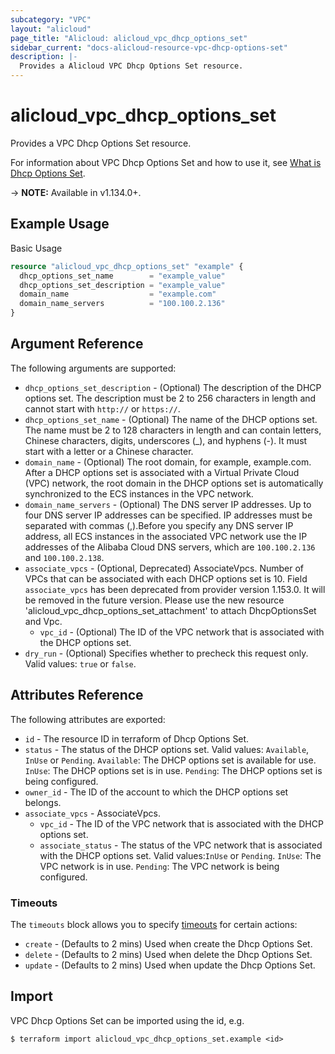 ```yaml
---
subcategory: "VPC"
layout: "alicloud"
page_title: "Alicloud: alicloud_vpc_dhcp_options_set"
sidebar_current: "docs-alicloud-resource-vpc-dhcp-options-set"
description: |-
  Provides a Alicloud VPC Dhcp Options Set resource.
---
```


# alicloud\_vpc\_dhcp\_options\_set

Provides a VPC Dhcp Options Set resource.

For information about VPC Dhcp Options Set and how to use it, see [What is Dhcp Options Set](https://www.alibabacloud.com/help/doc-detail/174112.htm).

-> **NOTE:** Available in v1.134.0+.

## Example Usage

Basic Usage

```terraform
resource "alicloud_vpc_dhcp_options_set" "example" {
  dhcp_options_set_name        = "example_value"
  dhcp_options_set_description = "example_value"
  domain_name                  = "example.com"
  domain_name_servers          = "100.100.2.136"
}

```

## Argument Reference

The following arguments are supported:

* `dhcp_options_set_description` - (Optional) The description of the DHCP options set. The description must be 2 to 256 characters in length and cannot start with `http://` or `https://`.
* `dhcp_options_set_name` - (Optional) The name of the DHCP options set. The name must be 2 to 128 characters in length and can contain letters, Chinese characters, digits, underscores (_), and hyphens (-). It must start with a letter or a Chinese character.
* `domain_name` - (Optional) The root domain, for example, example.com. After a DHCP options set is associated with a Virtual Private Cloud (VPC) network, the root domain in the DHCP options set is automatically synchronized to the ECS instances in the VPC network.
* `domain_name_servers` - (Optional) The DNS server IP addresses. Up to four DNS server IP addresses can be specified. IP addresses must be separated with commas (,).Before you specify any DNS server IP address, all ECS instances in the associated VPC network use the IP addresses of the Alibaba Cloud DNS servers, which are `100.100.2.136` and `100.100.2.138`.
* `associate_vpcs` - (Optional, Deprecated) AssociateVpcs. Number of VPCs that can be associated with each DHCP options set is 10. Field `associate_vpcs` has been deprecated from provider version 1.153.0. It will be removed in the future version. Please use the new resource 'alicloud_vpc_dhcp_options_set_attachment' to attach DhcpOptionsSet and Vpc.
  * `vpc_id` - (Optional) The ID of the VPC network that is associated with the DHCP options set.
* `dry_run` - (Optional) Specifies whether to precheck this request only. Valid values: `true` or `false`.

## Attributes Reference

The following attributes are exported:

* `id` - The resource ID in terraform of Dhcp Options Set.
* `status` - The status of the DHCP options set. Valid values: `Available`, `InUse` or `Pending`. `Available`: The DHCP options set is available for use. `InUse`: The DHCP options set is in use. `Pending`: The DHCP options set is being configured.
* `owner_id` - The ID of the account to which the DHCP options set belongs.
* `associate_vpcs` - AssociateVpcs.
  * `vpc_id` - The ID of the VPC network that is associated with the DHCP options set.
  * `associate_status` - The status of the VPC network that is associated with the DHCP options set. Valid values:`InUse` or `Pending`. `InUse`: The VPC network is in use. `Pending`: The VPC network is being configured.

### Timeouts

The `timeouts` block allows you to specify [timeouts](https://www.terraform.io/docs/configuration-0-11/resources.html#timeouts) for certain actions:

* `create` - (Defaults to 2 mins) Used when create the Dhcp Options Set.
* `delete` - (Defaults to 2 mins) Used when delete the Dhcp Options Set.
* `update` - (Defaults to 2 mins) Used when update the Dhcp Options Set.

## Import

VPC Dhcp Options Set can be imported using the id, e.g.

```
$ terraform import alicloud_vpc_dhcp_options_set.example <id>
```
